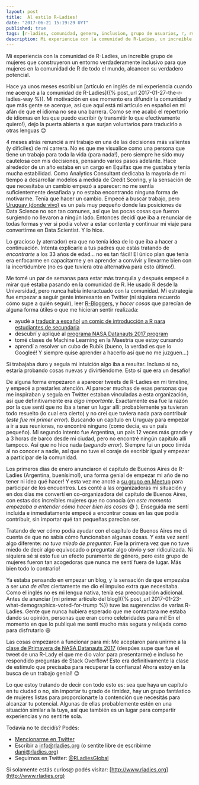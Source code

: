 ```yaml
---
layout: post
title:  Al estilo R-Ladies!
date: "2017-06-21 15:19:29 UYT"
published: true
tags: [r-ladies, comunidad, genero, inclusion, grupo de usuarios, r, rstats, español]
description: Mi experiencia con la comunidad de R-Ladies, un increíble grupo de mujeres que construyeron un entorno verdaderamente inclusivo para mujeres en la comunidad de R.
---
```

Mi experiencia con la comunidad de R-Ladies, un increíble grupo de mujeres que construyeron un entorno verdaderamente inclusivo para que mujeres en la comunidad de R de todo el mundo, alcancen su verdadero potencial.

<!--more-->
Hace ya unos meses escribí un [artículo en inglés de mi experiencia cuando me acerqué a la comunidad de R-Ladies]({% post_url 2017-01-27-the-r-ladies-way %}). Mi motivación en ese momento era difundir la comunidad y que más gente se acerque, así que aquí está mi artículo en español en mi afán de que el idioma no sea una barrera. Como se me acabó el repertorio de idiomas en los que puedo escribir (y transmitir lo que efectivamente quiero!), dejo la puerta abierta a que surjan voluntarios para traducirlo a otras lenguas 😊

4 meses atrás renuncié a mi trabajo en una de las decisiones más valientes (y difíciles) de mi carrera. No es que me visualice como una persona que tiene un trabajo para toda la vida (para nada!), pero siempre he sido muy cautelosa con mis decisiones, pensando varios pasos adelante. Hace alrededor de un año estaba en un cargo en Equifax que me gustaba y tenía mucha estabilidad. Como Analytics Consultant dedicaba la mayoría de mi tiempo a desarrollar modelos a medida de Credit Scoring, y la sensación de que necesitaba un cambio empezó a aparecer: no me sentía suficientemente desafiada y no estaba encontrando ninguna forma de motivarme. Tenía que hacer un cambio. Empecé a buscar trabajo, pero [Uruguay (donde vivo)](https://es.wikipedia.org/wiki/Uruguay) es un país muy pequeño donde las posiciones de Data Science no son tan comunes, así que las pocas cosas que fueron surgiendo no llevaron a ningún lado. Entonces decidí que iba a renunciar de todas formas y ver si podía volver a estar contenta y continuar mi viaje para convertirme en Data Scientist. Y lo hice.

Lo gracioso (y aterrador) era que no tenía idea de lo que iba a hacer a continuación. Intenta explicarle a tus padres que estás tratando de *encontrarte* a los 33 años de edad... no es tan fácil! El único plan que tenía era enfocarme en capacitarme y en aprender a convivir y llevarme bien con la incertidumbre (no es que tuviera otra alternativa para esto último!).

Me tomé un par de semanas para estar más tranquila y después empecé a mirar qué estaba pasando en la comunidad de R. He usado R desde la Universidad, pero nunca había interactuado con la comunidad. Mi estrategia fue empezar a seguir gente interesante en Twitter (ni siquiera recuerdo cómo supe a quién seguir), leer [R-Bloggers](https://www.r-bloggers.com/), y *hacer cosas* que parecían de alguna forma útiles o que me hicieran sentir realizada:

* ayudé a [traducir a español](https://github.com/BetaAndBit/ComicBooks/blob/master/es_la/HeavyDog_es_la.pdf) [un comic de introducción a R para estudiantes de secundaria](https://github.com/BetaAndBit/ComicBooks/blob/master/en/HeavyDog_en.pdf) 
* descubrí y apliqué al [programa NASA Datanauts 2017 program](https://open.nasa.gov/explore/datanauts/) 
* tomé clases de Machine Learning en la Maestría que estoy cursando
* aprendí a resolver un cubo de Rubik (bueno, la verdad es que lo Googleé! Y siempre quise aprender a hacerlo así que no me juzguen...) 

Si trabajaba duro y seguía mi intuición algo iba a resultar. Incluso si no, estaría probando cosas nuevas y divirtiéndome. Esto sí que era un desafío!

De alguna forma empezaron a aparecer tweets de R-Ladies en mi timeline, y empecé a prestarles atención. Al parecer muchas de esas personas que me inspiraban y seguía en Twitter estaban vinculadas a esta organización, así que definitivamente era *algo importante*. Exactamente esa fue la razón por la que sentí que no iba a tener un lugar allí: probablemente ya tuvieran todo resuelto (lo cual era cierto) y no creí que tuviera nada para contribuir (*este fue mi primer error*). Buscando un capítulo en Uruguay para empezar a ir a sus reuniones, no encontré ninguno (como decía, es un país pequeño). Mi segundo intento fue Argentina, un país 12 veces más grande y a 3 horas de barco desde mi ciudad, pero no encontré ningún capítulo allí tampoco. Así que no hice nada (*segundo error*). Siempre fui un poco tímida al no conocer a nadie, así que no tuve el coraje de escribir igual y empezar a participar de la comunidad.

Los primeros días de enero anunciaron el capítulo de Buenos Aires de R-Ladies (Argentina, buenísimo!), una forma genial de empezar mi año de no tener ni idea qué hacer! Y esta vez me anoté a [su grupo en Meetup](https://www.meetup.com/rladies-buenos-aires/) para participar de los encuentros. Les conté a las organizadoras mi situación y en dos días me convertí en co-organizadora del capítulo de Buenos Aires, con estas dos increíbles mujeres que no conocía (*en este momento empezaba a entender cómo hacer bien las cosas* 😅 ). Enseguida me sentí incluida e inmediatamente empecé a encontrar cosas en las que podía contribuir, sin importar qué tan pequeñas parecían ser.

Tratando de ver cómo podía ayudar con el capítulo de Buenos Aires me di cuenta de que no sabía cómo funcionaban algunas cosas. Y esta vez sentí algo diferente: *no tuve miedo de preguntar*. Fue la primera vez que no tuve miedo de decir algo equivocado o preguntar algo obvio y ser ridiculizada. Ni siquiera sé si esto fue un efecto puramente de género, pero este grupo de mujeres fueron tan acogedoras que nunca me sentí fuera de lugar. Más bien todo lo contrario!

Ya estaba pensando en empezar un blog, y la sensación de que empezaba a ser *una de ellas* ciertamente me dio el impulso extra que necesitaba. Como el inglés no es mi lengua nativa, tenía esa preocupación adicional. Antes de anunciar [mi primer artículo del blog]({% post_url 2017-01-23-what-demographics-voted-for-trump %}) tuve las sugerencias de varias R-Ladies. Gente que nunca hubiera esperado que me contactara me estaba dando su opinión, personas que eran como celebridades para mi! En el momento en que lo publiqué me sentí mucho más segura y relajada como para disfrutarlo 😃 

Las cosas empezaron a funcionar para mi: Me aceptaron para unirme a la [clase de Primavera de NASA Datanauts 2017](https://open.nasa.gov/blog/welcome-datanauts-2017-spring-class/) (despúes supe que fue el tweet de una R-Lady el que me dio valor para presentarme) e incluso he respondido preguntas de Stack Overflow! Esto era definitivamente la clase de estímulo que precisaba para recuperar la confianza! Ahora estoy en la busca de un trabajo genial! 😉

Lo que estoy tratando de decir con todo esto es: sea que haya un capítulo en tu ciudad o no, sin importar tu grado de timidez, hay un grupo fantástico de mujeres listas para proporcionarte la contención que necesitás para alcanzar tu potencial. Algunas de ellas probablemente estén en una situación similar a la tuya, así que también es un lugar para compartir experiencias y no sentirte sola.

Todavía no te decidís? Podés:

* [Mencionarme en Twitter](https://twitter.com/intent/tweet?user_id=114258616)
* Escribir a info@rladies.org (o sentite libre de escribirme dani@rladies.org)
* Seguirnos en Twitter: [@RLadiesGlobal](https://twitter.com/intent/user?screen_name=RLadiesGlobal)

Si solamente estás curios@ podés visitar: [http://www.rladies.org](http://www.rladies.org)

